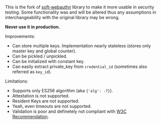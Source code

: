 This is the fork of [soft-webauthn](https://github.com/bodik/soft-webauthn) library to make it more usable in security testing. Some functionality was and will be altered thus any assumptions in interchangeability with the original library may be wrong.

**Never use it in production.**

Improvements:

- Can store multiple keys. Implementation nearly stateless (stores only master key and global counter).
- Can be pickled / unpickled.
- Can be initialized with constant key.
- Can easily extract private_key from `credential_id` (sometimes also referred as `key_id`).

Limitations:

- Supports only ES256 algorithm (aka `{'alg': -7}`).
- Attestation is not supported.
- Resident Keys are not supported.
- Yeah, even timeouts are not supported.
- Validation is poor and definetely not compliant with [W3C Recommendation](https://www.w3.org/TR/webauthn/).

